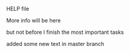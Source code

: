 HELP file

More info will be here

but not before I finish the most important tasks

added some new text in master branch